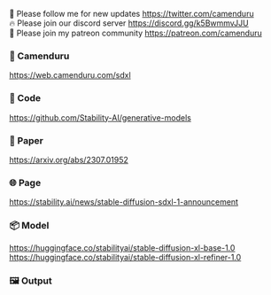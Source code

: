 🐣 Please follow me for new updates https://twitter.com/camenduru <br />
🔥 Please join our discord server https://discord.gg/k5BwmmvJJU <br />
🥳 Please join my patreon community https://patreon.com/camenduru <br />

### 🧿 Camenduru
https://web.camenduru.com/sdxl

### 🧬 Code
https://github.com/Stability-AI/generative-models

### 📄 Paper
https://arxiv.org/abs/2307.01952

### 🌐 Page
https://stability.ai/news/stable-diffusion-sdxl-1-announcement

### 📦 Model
https://huggingface.co/stabilityai/stable-diffusion-xl-base-1.0 <br />
https://huggingface.co/stabilityai/stable-diffusion-xl-refiner-1.0 <br />

### 🖼 Output

